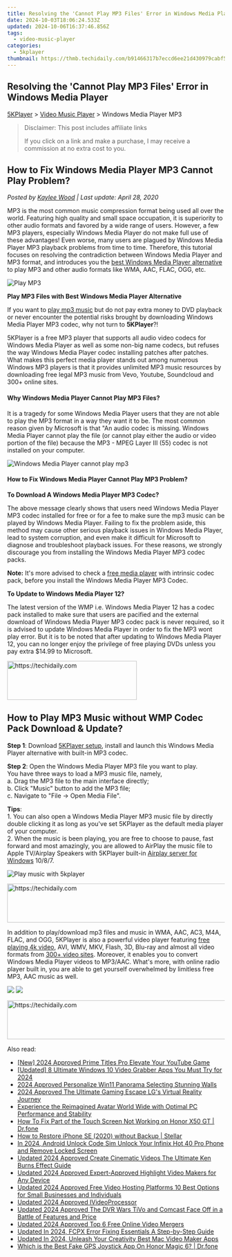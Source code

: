 ```yaml
---
title: Resolving the 'Cannot Play MP3 Files' Error in Windows Media Player
date: 2024-10-03T18:06:24.533Z
updated: 2024-10-06T16:37:46.856Z
tags:
  - video-music-player
categories:
  - 5kplayer
thumbnail: https://thmb.techidaily.com/b91466317b7eccd6ee21d430979cabf5463805ed441067719a242af16768dcd1.jpg
---
```


## Resolving the 'Cannot Play MP3 Files' Error in Windows Media Player

[5KPlayer](https://tools.techidaily.com/5kplayer/products/) \> [Video Music Player](https://tools.techidaily.com/5kplayer/video-music-player/) \> Windows Media Player MP3

>  Disclaimer: This post includes affiliate links
>
>  If you click on a link and make a purchase, I may receive a commission at no extra cost to you.
>

## How to Fix Windows Media Player MP3 Cannot Play Problem?

 _Posted by [Kaylee Wood](https://www.quora.com/profile/Amanda-Hu-21) | Last update: April 28, 2020_

MP3 is the most common music compression format being used all over the world. Featuring high quality and small space occupation, it is superiority to other audio formats and favored by a wide range of users. However, a few MP3 players, especially Windows Media Player do not make full use of these advantages! Even worse, many users are plagued by Windows Media Player MP3 playback problems from time to time. Therefore, this tutorial focuses on resolving the contradiction between Windows Media Player and MP3 format, and introduces you the [best Windows Media Player alternative](https://tools.techidaily.com/5kplayer/products/) to play MP3 and other audio formats like WMA, AAC, FLAC, OGG, etc.

![Play MP3](https://www.5kplayer.com/video-music-player/img/play-mp3-1201.jpg) 

**Play MP3 Files with Best Windows Media Player Alternative**

If you want to [play mp3 music](https://tools.techidaily.com/5kplayer/video-music-player/) but do not pay extra money to DVD playback or never encounter the potential risks brought by downloading Windows Media Player MP3 codec, why not turn to **5KPlayer**?! 

5KPlayer is a free MP3 player that supports all audio video codecs for Windows Media Player as well as some non-big name codecs, but refuses the way Windows Media Player codec installing patches after patches. What makes this perfect media player stands out among numerous Windows MP3 players is that it provides unlimited MP3 music resources by downloading free legal MP3 music from Vevo, Youtube, Soundcloud and 300+ online sites. 

#### **Why Windows Media Player Cannot Play MP3 Files?**

It is a tragedy for some Windows Media Player users that they are not able to play the MP3 format in a way they want it to be. The most common reason given by Microsoft is that "An audio codec is missing. Windows Media Player cannot play the file (or cannot play either the audio or video portion of the file) because the MP3 - MPEG Layer III (55) codec is not installed on your computer.

![Windows Media Player cannot play mp3](https://www.5kplayer.com/video-music-player/img/windows-media-player-mp3-1201.png) 

#### **How to Fix Windows Media Player Cannot Play MP3 Problem?**

**To Download A Windows Media Player MP3 Codec?**

The above message clearly shows that users need Windows Media Player MP3 codec installed for free or for a fee to make sure the mp3 music can be played by Windows Media Player. Failing to fix the problem aside, this method may cause other serious playback issues in Windows Media Player, lead to system corruption, and even make it difficult for Microsoft to diagnose and troubleshoot playback issues. For these reasons, we strongly discourage you from installing the Windows Media Player MP3 codec packs. 

**Note:** It's more advised to check a [free media player](https://tools.techidaily.com/5kplayer/video-music-player/) with intrinsic codec pack, before you install the Windows Media Player MP3 Codec.

**To Update to Windows Media Player 12?**

The latest version of the WMP i.e. Windows Media Player 12 has a codec pack installed to make sure that users are pacified and the external download of Windows Media Player MP3 codec pack is never required, so it is advised to update Windows Media Player in order to fix the MP3 wont play error. But it is to be noted that after updating to Windows Media Player 12, you can no longer enjoy the privilege of free playing DVDs unless you pay extra $14.99 to Microsoft.

<!-- affiliate ads begin -->
<a href="https://aligracehair.sjv.io/c/5597632/1959759/19272" target="_top" id="1959759">
  <img src="//a.impactradius-go.com/display-ad/19272-1959759" border="0" alt="https://techidaily.com" width="300" height="90"/>
</a>
<img height="0" width="0" src="https://aligracehair.sjv.io/i/5597632/1959759/19272" style="position:absolute;visibility:hidden;" border="0" />
<!-- affiliate ads end -->

## How to Play MP3 Music without WMP Codec Pack Download & Update?

**Step 1**: Download [5KPlayer setup](https://tools.techidaily.com/5kplayer/video-music-player/), install and launch this Windows Media Player alternative with built-in MP3 codec.

**Step 2**: Open the Windows Media Player MP3 file you want to play.  
 You have three ways to load a MP3 music file, namely,  
a. Drag the MP3 file to the main interface directly;   
b. Click "Music" button to add the MP3 file;  
c. Navigate to "File -> Open Media File".

**Tips**:   
1\. You can also open a Windows Media Player MP3 music file by directly double clicking it as long as you've set 5KPlayer as the default media player of your computer.  
2\. When the music is been playing, you are free to choose to pause, fast forward and most amazingly, you are allowed to AirPlay the music file to Apple TV/Airplay Speakers with 5KPlayer built-in [Airplay server for Windows](https://tools.techidaily.com/5kplayer/airplay/) 10/8/7\. 

![Play music with 5kplayer](https://www.5kplayer.com/video-music-player/img/5kplayer-freeaacplayer-yxt-030601.jpg) 

<!-- affiliate ads begin -->
<a href="https://appsumo.8odi.net/c/5597632/2123736/7443" target="_top" id="2123736">
  <img src="//a.impactradius-go.com/display-ad/7443-2123736" border="0" alt="https://techidaily.com" width="728" height="90"/>
</a>
<img height="0" width="0" src="https://appsumo.8odi.net/i/5597632/2123736/7443" style="position:absolute;visibility:hidden;" border="0" />
<!-- affiliate ads end -->

In addition to play/download mp3 files and music in WMA, AAC, AC3, M4A, FLAC, and OGG, 5KPlayer is also a powerful video player featuring [free playing 4k video](https://tools.techidaily.com/5kplayer/video-music-player/), AVI, WMV, MKV, Flash, 3D, Blu-ray and almost all video formats from [300+ video sites](https://tools.techidaily.com/5kplayer/youtube-download/). Moreover, it enables you to convert Windows Media Player videos to MP3/AAC. What's more, with online radio player built in, you are able to get yourself overwhelmed by limitless free MP3, AAC music as well.

[![](https://www.5kplayer.com/video-music-player/../button/freedownwhitewin.png)](https://tools.techidaily.com/5kplayer/products/) [![](https://www.5kplayer.com/video-music-player/../button/freedownbackmac.png)](https://tools.techidaily.com/5kplayer/products/)

<!-- affiliate ads begin -->
<a href="https://aligracehair.sjv.io/c/5597632/2080317/19272" target="_top" id="2080317">
  <img src="//a.impactradius-go.com/display-ad/19272-2080317" border="0" alt="https://techidaily.com" width="728" height="90"/>
</a>
<img height="0" width="0" src="https://aligracehair.sjv.io/i/5597632/2080317/19272" style="position:absolute;visibility:hidden;" border="0" />
<!-- affiliate ads end -->

<ins class="adsbygoogle"
     style="display:block"
     data-ad-format="autorelaxed"
     data-ad-client="ca-pub-7571918770474297"
     data-ad-slot="1223367746"></ins>

<ins class="adsbygoogle"
     style="display:block"
     data-ad-client="ca-pub-7571918770474297"
     data-ad-slot="8358498916"
     data-ad-format="auto"
     data-full-width-responsive="true"></ins>

<span class="atpl-alsoreadstyle">Also read:</span>
<div><ul>
<li><a href="https://vp-tips.techidaily.com/new-2024-approved-prime-titles-pro-elevate-your-youtube-game/"><u>[New] 2024 Approved Prime Titles Pro Elevate Your YouTube Game</u></a></li>
<li><a href="https://video-capture.techidaily.com/updated-8-ultimate-windows-10-video-grabber-apps-you-must-try-for-2024/"><u>[Updated] 8 Ultimate Windows 10 Video Grabber Apps You Must Try for 2024</u></a></li>
<li><a href="https://extra-skills.techidaily.com/2024-approved-personalize-win11-panorama-selecting-stunning-walls/"><u>2024 Approved Personalize Win11 Panorama Selecting Stunning Walls</u></a></li>
<li><a href="https://fox-cloud.techidaily.com/2024-approved-the-ultimate-gaming-escape-lgs-virtual-reality-journey/"><u>2024 Approved The Ultimate Gaming Escape LG's Virtual Reality Journey</u></a></li>
<li><a href="https://win-able.techidaily.com/experience-the-reimagined-avatar-world-wide-with-optimal-pc-performance-and-stability/"><u>Experience the Reimagined Avatar World Wide with Optimal PC Performance and Stability</u></a></li>
<li><a href="https://fix-guide.techidaily.com/how-to-fix-part-of-the-touch-screen-not-working-on-honor-x50-gt-drfone-by-drfone-fix-android-problems-fix-android-problems/"><u>How To Fix Part of the Touch Screen Not Working on Honor X50 GT | Dr.fone</u></a></li>
<li><a href="https://blog-min.techidaily.com/how-to-restore-iphone-se-2020-without-backup-stellar-by-stellar-data-recovery-ios-iphone-data-recovery/"><u>How to Restore iPhone SE (2020) without Backup | Stellar</u></a></li>
<li><a href="https://sim-unlock.techidaily.com/in-2024-android-unlock-code-sim-unlock-your-infinix-hot-40-pro-phone-and-remove-locked-screen-by-drfone-android/"><u>In 2024, Android Unlock Code Sim Unlock Your Infinix Hot 40 Pro Phone and Remove Locked Screen</u></a></li>
<li><a href="https://video-creation-software.techidaily.com/updated-2024-approved-create-cinematic-videos-the-ultimate-ken-burns-effect-guide/"><u>Updated 2024 Approved Create Cinematic Videos The Ultimate Ken Burns Effect Guide</u></a></li>
<li><a href="https://video-creation-software.techidaily.com/updated-2024-approved-expert-approved-highlight-video-makers-for-any-device/"><u>Updated 2024 Approved Expert-Approved Highlight Video Makers for Any Device</u></a></li>
<li><a href="https://video-creation-software.techidaily.com/updated-2024-approved-free-video-hosting-platforms-10-best-options-for-small-businesses-and-individuals/"><u>Updated 2024 Approved Free Video Hosting Platforms 10 Best Options for Small Businesses and Individuals</u></a></li>
<li><a href="https://video-creation-software.techidaily.com/updated-2024-approved-ivideoprocessor/"><u>Updated 2024 Approved IVideoProcessor</u></a></li>
<li><a href="https://video-creation-software.techidaily.com/updated-2024-approved-the-dvr-wars-tivo-and-comcast-face-off-in-a-battle-of-features-and-price/"><u>Updated 2024 Approved The DVR Wars TiVo and Comcast Face Off in a Battle of Features and Price</u></a></li>
<li><a href="https://video-creation-software.techidaily.com/updated-2024-approved-top-6-free-online-video-mergers/"><u>Updated 2024 Approved Top 6 Free Online Video Mergers</u></a></li>
<li><a href="https://video-creation-software.techidaily.com/updated-in-2024-fcpx-error-fixing-essentials-a-step-by-step-guide/"><u>Updated In 2024, FCPX Error Fixing Essentials A Step-by-Step Guide</u></a></li>
<li><a href="https://video-creation-software.techidaily.com/updated-in-2024-unleash-your-creativity-best-mac-video-maker-apps/"><u>Updated In 2024, Unleash Your Creativity Best Mac Video Maker Apps</u></a></li>
<li><a href="https://fake-location.techidaily.com/which-is-the-best-fake-gps-joystick-app-on-honor-magic-6-drfone-by-drfone-virtual-android/"><u>Which is the Best Fake GPS Joystick App On Honor Magic 6? | Dr.fone</u></a></li>
</ul></div>


